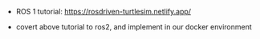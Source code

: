 - ROS 1 tutorial: https://rosdriven-turtlesim.netlify.app/  

- covert above tutorial to ros2, and implement in our docker environment